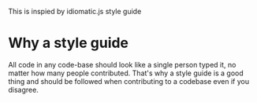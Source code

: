 This is inspied by idiomatic.js style guide

# Why a style guide
All code in any code-base should look like a single person typed it, no matter how many people contributed.
That's why a style guide is a good thing and should be followed when contributing to a codebase even if you disagree.
